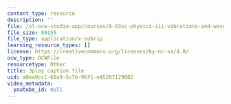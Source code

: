 ```yaml
---
content_type: resource
description: ''
file: /ol-ocw-studio-app/courses/8-03sc-physics-iii-vibrations-and-waves-fall-2016/a0ea9cc160a95c7b96f1e45207129082_sBKHUPDUI1o.vtt
file_size: 89155
file_type: application/x-subrip
learning_resource_types: []
license: https://creativecommons.org/licenses/by-nc-sa/4.0/
ocw_type: OCWFile
resourcetype: Other
title: 3play caption file
uid: a0ea9cc1-60a9-5c7b-96f1-e45207129082
video_metadata:
  youtube_id: null
---
```

